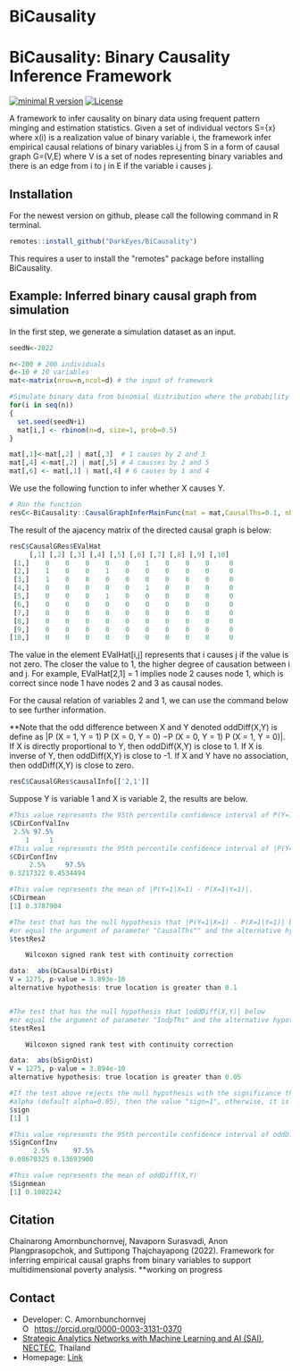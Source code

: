 # BiCausality
 
BiCausality: Binary Causality Inference Framework
===========================================================
[![minimal R version](https://img.shields.io/badge/R%3E%3D-3.5.0-6666ff.svg)](https://cran.r-project.org/)
[![License](https://img.shields.io/badge/License-MIT-orange.svg)](https://spdx.org/licenses/MIT.html)

A framework to infer causality on binary data using frequent pattern minging and estimation statistics. Given a set of individual vectors S={x} where x(i) is a realization value of binary variable i, the framework infer empirical causal relations of binary variables i,j from S in a form of causal graph G=(V,E) where V is a set of nodes representing binary variables and there is an edge from i to j in E if the variable i causes j. 

Installation
------------

For the newest version on github, please call the following command in R terminal.


``` r
remotes::install_github("DarkEyes/BiCausality")
```
This requires a user to install the "remotes" package before installing BiCausality.


Example: Inferred binary causal graph from simulation
----------------------------------------------------------------------------------
In the first step, we generate a simulation dataset as an input.
``` r
seedN<-2022

n<-200 # 200 individuals
d<-10 # 10 variables
mat<-matrix(nrow=n,ncol=d) # the input of framework

#Simulate binary data from binomial distribution where the probability of value being 1 is 0.5.
for(i in seq(n))
{
  set.seed(seedN+i)
  mat[i,] <- rbinom(n=d, size=1, prob=0.5)
}

mat[,1]<-mat[,2] | mat[,3]  # 1 causes by 2 and 3
mat[,4] <-mat[,2] | mat[,5] # 4 causses by 2 and 5
mat[,6] <- mat[,1] | mat[,4] # 6 causes by 1 and 4

```

We use the following function to infer whether X causes Y.
``` r
# Run the function
resC<-BiCausality::CausalGraphInferMainFunc(mat = mat,CausalThs=0.1, nboot =50, IndpThs=0.05)
```
The result of the ajacency matrix of the directed causal graph is below:

```r
resC$CausalGRes$EValHat
     [,1] [,2] [,3] [,4] [,5] [,6] [,7] [,8] [,9] [,10]
 [1,]    0    0    0    0    0    1    0    0    0     0
 [2,]    1    0    0    1    0    0    0    0    0     0
 [3,]    1    0    0    0    0    0    0    0    0     0
 [4,]    0    0    0    0    0    1    0    0    0     0
 [5,]    0    0    0    1    0    0    0    0    0     0
 [6,]    0    0    0    0    0    0    0    0    0     0
 [7,]    0    0    0    0    0    0    0    0    0     0
 [8,]    0    0    0    0    0    0    0    0    0     0
 [9,]    0    0    0    0    0    0    0    0    0     0
[10,]    0    0    0    0    0    0    0    0    0     0
```
The value in the element EValHat[i,j] represents that i causes j if the value is not zero. The closer the value to 1, the higher degree of causation between i and j. For example, EValHat[2,1] = 1 implies node 2 causes node 1, which is correct since node 1 have nodes 2 and 3 as causal nodes. 

For the causal relation of variables 2 and 1, we can use the command below to see further information.

**Note that the odd difference between X and Y denoted oddDiff(X,Y) is define as
|P (X = 1, Y = 1) P (X = 0, Y = 0) −P (X = 0, Y = 1) P (X = 1, Y = 0)|.  If X is directly proportional to Y, then oddDiff(X,Y) is close to 1. If X is inverse of Y, then oddDiff(X,Y) is close to -1. If X and Y have no association, then oddDiff(X,Y) is close to zero.

```r
resC$CausalGRes$causalInfo[['2,1']]
```
Suppose Y is variable 1 and X is variable 2, the results are below.

```r
#This value represents the 95th percentile confidence interval of P(Y=1|X=1). 
$CDirConfValInv
 2.5% 97.5% 
    1     1 
#This value represents the 95th percentile confidence interval of |P(Y=1|X=1) - P(X=1|Y=1)|.
$CDirConfInv
     2.5%     97.5% 
0.3217322 0.4534494 

#This value represents the mean of |P(Y=1|X=1) - P(X=1|Y=1)|.
$CDirmean
[1] 0.3787904

#The test that has the null hypothesis that |P(Y=1|X=1) - P(X=1|Y=1)| below
#or equal the argument of parameter "CausalThs"" and the alternative hypothesis is that |P(Y=1|X=1) - P(X=1|Y=1)| is greater than "CausalThs".
$testRes2

	Wilcoxon signed rank test with continuity correction

data:  abs(bCausalDirDist)
V = 1275, p-value = 3.893e-10
alternative hypothesis: true location is greater than 0.1


#The test that has the null hypothesis that |oddDiff(X,Y)| below 
#or equal the argument of parameter "IndpThs" and the alternative hypothesis is that |oddDiff(X,Y)| is greater than "IndpThs". 
$testRes1

	Wilcoxon signed rank test with continuity correction

data:  abs(bSignDist)
V = 1275, p-value = 3.894e-10
alternative hypothesis: true location is greater than 0.05

#If the test above rejects the null hypothesis with the significance threshold
#alpha (default alpha=0.05), then the value "sign=1", otherwise, it is zero.
$sign
[1] 1

#This value represents the 95th percentile confidence interval of oddDiff(X,Y)
$SignConfInv
      2.5%      97.5% 
0.08670325 0.13693900 

#This value represents the mean of oddDiff(X,Y)
$Signmean
[1] 0.1082242
```


Citation
----------------------------------------------------------------------------------
Chainarong Amornbunchornvej, Navaporn Surasvadi, Anon Plangprasopchok, and Suttipong Thajchayapong (2022). Framework for inferring empirical causal graphs
from binary variables to support multidimensional poverty analysis. **working on progress

Contact
----------------------------------------------------------------------------------
- Developer: C. Amornbunchornvej<div itemscope itemtype="https://schema.org/Person"><a itemprop="sameAs" content="https://orcid.org/0000-0003-3131-0370" href="https://orcid.org/0000-0003-3131-0370" target="orcid.widget" rel="noopener noreferrer" style="vertical-align:top;"><img src="https://orcid.org/sites/default/files/images/orcid_16x16.png" style="width:1em;margin-right:.5em;" alt="ORCID iD icon">https://orcid.org/0000-0003-3131-0370</a></div>
- <a href="https://www.nectec.or.th">Strategic Analytics Networks with Machine Learning and AI (SAI)</a>, <a href="https://www.nectec.or.th/en/">NECTEC</a>, Thailand
- Homepage: <a href="https://sites.google.com/view/amornbunchornvej/home">Link</a>
